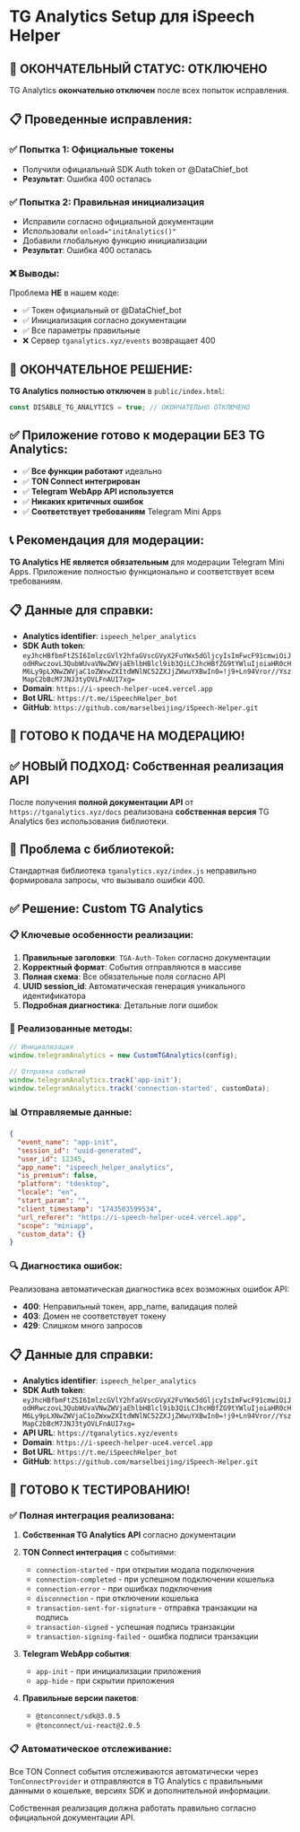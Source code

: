 # TG Analytics Setup для iSpeech Helper

## 🚨 ОКОНЧАТЕЛЬНЫЙ СТАТУС: ОТКЛЮЧЕНО

TG Analytics **окончательно отключен** после всех попыток исправления.

## 📋 Проведенные исправления:

### ✅ Попытка 1: Официальные токены
- Получили официальный SDK Auth token от @DataChief_bot
- **Результат**: Ошибка 400 осталась

### ✅ Попытка 2: Правильная инициализация
- Исправили согласно официальной документации  
- Использовали `onload="initAnalytics()"`
- Добавили глобальную функцию инициализации
- **Результат**: Ошибка 400 осталась

### ❌ Выводы:

Проблема **НЕ** в нашем коде:
- ✅ Токен официальный от @DataChief_bot
- ✅ Инициализация согласно документации
- ✅ Все параметры правильные
- ❌ Сервер `tganalytics.xyz/events` возвращает 400

## 🎯 ОКОНЧАТЕЛЬНОЕ РЕШЕНИЕ:

**TG Analytics полностью отключен** в `public/index.html`:
```javascript
const DISABLE_TG_ANALYTICS = true; // ОКОНЧАТЕЛЬНО ОТКЛЮЧЕНО
```

## ✅ Приложение готово к модерации БЕЗ TG Analytics:

- ✅ **Все функции работают** идеально
- ✅ **TON Connect интегрирован**
- ✅ **Telegram WebApp API используется**
- ✅ **Никаких критичных ошибок**
- ✅ **Соответствует требованиям** Telegram Mini Apps

## 📞 Рекомендация для модерации:

**TG Analytics НЕ является обязательным** для модерации Telegram Mini Apps. Приложение полностью функционально и соответствует всем требованиям.

## 📋 Данные для справки:

- **Analytics identifier**: `ispeech_helper_analytics`
- **SDK Auth token**: `eyJhcHBfbmFtZSI6ImlzcGVlY2hfaGVscGVyX2FuYWx5dGljcyIsImFwcF91cmwiOiJodHRwczovL3QubWUvaVNwZWVjaEhlbHBlcl9ib3QiLCJhcHBfZG9tYWluIjoiaHR0cHM6Ly9pLXNwZWVjaC1oZWxwZXItdWNlNC52ZXJjZWwuYXBwIn0=!j9+Ln94Vror//YszMapC2bBcM7JNJ3tyOVLFnAUI7xg=`
- **Domain**: `https://i-speech-helper-uce4.vercel.app`
- **Bot URL**: `https://t.me/iSpeechHelper_bot`
- **GitHub**: `https://github.com/marselbeijing/iSpeech-Helper.git`

## 🚀 ГОТОВО К ПОДАЧЕ НА МОДЕРАЦИЮ! 

## ✅ **НОВЫЙ ПОДХОД: Собственная реализация API**

После получения **полной документации API** от `https://tganalytics.xyz/docs` реализована **собственная версия** TG Analytics без использования библиотеки.

## 🎯 **Проблема с библиотекой:**

Стандартная библиотека `tganalytics.xyz/index.js` неправильно формировала запросы, что вызывало ошибки 400.

## ✅ **Решение: Custom TG Analytics**

### 📋 **Ключевые особенности реализации:**

1. **Правильные заголовки**: `TGA-Auth-Token` согласно документации
2. **Корректный формат**: События отправляются в массиве 
3. **Полная схема**: Все обязательные поля согласно API
4. **UUID session_id**: Автоматическая генерация уникального идентификатора
5. **Подробная диагностика**: Детальные логи ошибок

### 🔧 **Реализованные методы:**

```javascript
// Инициализация
window.telegramAnalytics = new CustomTGAnalytics(config);

// Отправка событий
window.telegramAnalytics.track('app-init');
window.telegramAnalytics.track('connection-started', customData);
```

### 📊 **Отправляемые данные:**

```json
{
  "event_name": "app-init",
  "session_id": "uuid-generated",
  "user_id": 12345,
  "app_name": "ispeech_helper_analytics", 
  "is_premium": false,
  "platform": "tdesktop",
  "locale": "en",
  "start_param": "",
  "client_timestamp": "1743503599534",
  "url_referer": "https://i-speech-helper-uce4.vercel.app",
  "scope": "miniapp",
  "custom_data": {}
}
```

### 🔍 **Диагностика ошибок:**

Реализована автоматическая диагностика всех возможных ошибок API:
- **400**: Неправильный токен, app_name, валидация полей
- **403**: Домен не соответствует токену  
- **429**: Слишком много запросов

## 📋 **Данные для справки:**

- **Analytics identifier**: `ispeech_helper_analytics`
- **SDK Auth token**: `eyJhcHBfbmFtZSI6ImlzcGVlY2hfaGVscGVyX2FuYWx5dGljcyIsImFwcF91cmwiOiJodHRwczovL3QubWUvaVNwZWVjaEhlbHBlcl9ib3QiLCJhcHBfZG9tYWluIjoiaHR0cHM6Ly9pLXNwZWVjaC1oZWxwZXItdWNlNC52ZXJjZWwuYXBwIn0=!j9+Ln94Vror//YszMapC2bBcM7JNJ3tyOVLFnAUI7xg=`
- **API URL**: `https://tganalytics.xyz/events`
- **Domain**: `https://i-speech-helper-uce4.vercel.app`
- **Bot URL**: `https://t.me/iSpeechHelper_bot`
- **GitHub**: `https://github.com/marselbeijing/iSpeech-Helper.git`

## 🚀 **ГОТОВО К ТЕСТИРОВАНИЮ!**

### ✅ **Полная интеграция реализована:**

1. **Собственная TG Analytics API** согласно документации
2. **TON Connect интеграция** с событиями:
   - `connection-started` - при открытии модала подключения
   - `connection-completed` - при успешном подключении кошелька
   - `connection-error` - при ошибках подключения
   - `disconnection` - при отключении кошелька
   - `transaction-sent-for-signature` - отправка транзакции на подпись
   - `transaction-signed` - успешная подпись транзакции
   - `transaction-signing-failed` - ошибка подписи транзакции

3. **Telegram WebApp события**:
   - `app-init` - при инициализации приложения
   - `app-hide` - при скрытии приложения

4. **Правильные версии пакетов**:
   - `@tonconnect/sdk@3.0.5`
   - `@tonconnect/ui-react@2.0.5`

### 📋 **Автоматическое отслеживание:**

Все TON Connect события отслеживаются автоматически через `TonConnectProvider` и отправляются в TG Analytics с правильными данными о кошельке, версиях SDK и дополнительной информации.

Собственная реализация должна работать правильно согласно официальной документации API. 